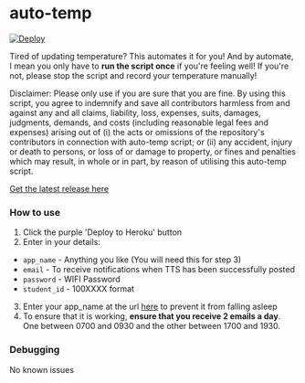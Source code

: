 # auto-temp
[![Deploy](https://www.herokucdn.com/deploy/button.svg)](https://heroku.com/deploy?template=https://github.com/seancze/fully-auto-temp/tree/heroku)

Tired of updating temperature? This automates it for you!
And by automate, I mean you only have to **run the script once** if you're feeling well!
If you're not, please stop the script and record your temperature manually!

Disclaimer: Please only use if you are sure that you are fine.
By using this script, you agree to indemnify and save all contributors harmless from and against any and all claims, liability, loss, expenses, suits, damages, judgments, demands, and costs (including reasonable legal fees and expenses) arising out of (i) the acts or omissions of the repository's contributors in connection with auto-temp script; or (ii) any accident, injury or death to persons, or loss of or damage to property, or fines and penalties which may result, in whole or in part, by reason of utilising this auto-temp script.

[Get the latest release here](https://github.com/shohamc1/auto-temp/releases)

### How to use
1. Click the purple 'Deploy to Heroku' button
2. Enter in your details:
- `app_name` - Anything you like (You will need this for step 3)
- `email` - To receive notifications when TTS has been successfully posted
- `password` - WIFI Password
- `student_id` - 100XXXX format
3. Enter your app_name at the url [here](https://kaffeine.herokuapp.com/) to prevent it from falling asleep
4. To ensure that it is working, **ensure that you receive 2 emails a day**. One between 0700 and 0930 and the other between 1700 and 1930.

 ### Debugging
 No known issues
